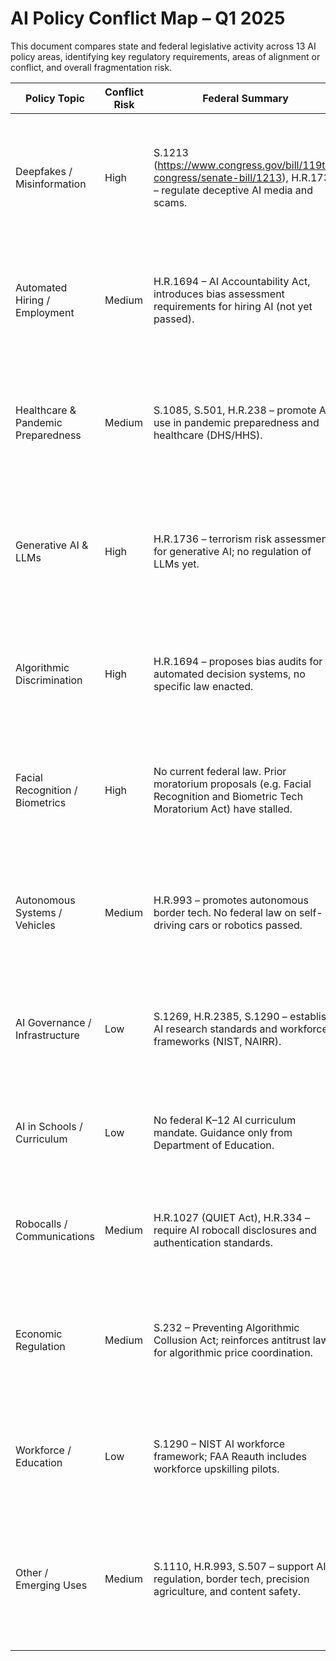 # AI Policy Conflict Map – Q1 2025

This document compares state and federal legislative activity across 13 AI policy areas, identifying key regulatory requirements, areas of alignment or conflict, and overall fragmentation risk.

| **Policy Topic** | **Conflict Risk** | **Federal Summary** | **State Summary** | **Key Requirements** | **Potential Misalignment** |
|------------------|------------------|----------------------|--------------------|-----------------------|-----------------------------|
| Deepfakes / Misinformation | High | S.1213 (https://www.congress.gov/bill/119th-congress/senate-bill/1213), H.R.1734 – regulate deceptive AI media and scams. | Alaska SB2, CT HB6846 – labeling of AI media in elections; some states impose blackout periods before elections. | Disclosure or ban of AI-generated political content; transparency on AI use in scams. | Different states have conflicting deepfake timelines/disclosure; no federal baseline. |
| Automated Hiring / Employment | Medium | H.R.1694 – AI Accountability Act, introduces bias assessment requirements for hiring AI (not yet passed). | CA SB7, NY AB1952 – mandate disclosures and audits in hiring AI; IL strengthens video interview law. | Notice to applicants, bias audits, and prohibition of fully automated hiring decisions. | Some states demand audits, others don’t; no federal rule means uneven protections. |
| Healthcare & Pandemic Preparedness | Medium | S.1085, S.501, H.R.238 – promote AI use in pandemic preparedness and healthcare (DHS/HHS). | AZ HB2175, CA AB682 – restrict AI-only healthcare decisions and reporting; impersonation bans like CA AB489. | Human oversight in AI-driven care or claim denials; reporting and impersonation protections. | Federal policy encourages use, but state laws restrict implementation without oversight. |
| Generative AI & LLMs | High | H.R.1736 – terrorism risk assessment for generative AI; no regulation of LLMs yet. | CA AB412, IL SB1792 – require watermarking, training transparency, and user warnings for generative AI tools. | Transparency about model training data; user-facing warnings; content watermarking. | Transparency laws vary by state; companies face different obligations across borders. |
| Algorithmic Discrimination | High | H.R.1694 – proposes bias audits for automated decision systems, no specific law enacted. | HI SB59, IL SB2203 – bias audits and transparency for AI decisions in credit, housing, employment. | Regular impact assessments; notices to individuals affected by automated decisions. | Definitions of 'high-risk AI' and fairness vary widely across jurisdictions. |
| Facial Recognition / Biometrics | High | No current federal law. Prior moratorium proposals (e.g. Facial Recognition and Biometric Tech Moratorium Act) have stalled. | CO SB143, MA H1946 – bans or restricts facial recognition in schools, housing, and law enforcement. | Consent for biometric data collection; bans in public spaces like schools or housing. | Surveillance and consent standards differ drastically; some states prohibit facial recognition outright. |
| Autonomous Systems / Vehicles | Medium | H.R.993 – promotes autonomous border tech. No federal law on self-driving cars or robotics passed. | ND HB1613, CA SB93 – bans armed robots; mixed rules for drones, driverless cars, and surveillance robots. | Prohibit weaponized AI; regulate drone surveillance; state-by-state AV testing rules. | AVs legal in one state may be banned in another; no universal operating standard. |
| AI Governance / Infrastructure | Low | S.1269, H.R.2385, S.1290 – establish AI research standards and workforce frameworks (NIST, NAIRR). | AL HB208, AK HCR3 – create state AI commissions; ND HB1448 funds AI research and oversight. | Create task forces, define AI strategies, fund R&D; use NIST standards voluntarily. | States build independently; could set conflicting frameworks absent NIST adoption. |
| AI in Schools / Curriculum | Low | No federal K–12 AI curriculum mandate. Guidance only from Department of Education. | TN SB514, IL HB3503 – require AI literacy and restrict AI-only teaching in public schools. | Introduce AI literacy in public education; prohibit fully AI-taught classes. | Only some states mandate AI curriculum; inconsistent readiness for national standards. |
| Robocalls / Communications | Medium | H.R.1027 (QUIET Act), H.R.334 – require AI robocall disclosures and authentication standards. | OK ELVIS Act, CA SB11 – bans AI voice impersonation fraud; assigns publicity rights. | AI calls must disclose synthetic voice use; penalties for impersonation and deception. | Federal robocall rules may preempt, but states push aggressive impersonation bans. |
| Economic Regulation | Medium | S.232 – Preventing Algorithmic Collusion Act; reinforces antitrust law for algorithmic price coordination. | CA SB384, CO HB1004 – prohibit AI price collusion; AZ, IL limit surveillance-driven dynamic pricing. | Disallow collusive pricing via shared AI; require transparency in price-setting logic. | Some states ban specific algorithmic tools (e.g. rental pricing) beyond federal scope. |
| Workforce / Education | Low | S.1290 – NIST AI workforce framework; FAA Reauth includes workforce upskilling pilots. | NY AB3006, CA SB366 – scholarships and labor impact studies to support AI workforce development. | Train workforce for AI resilience; support apprenticeships, scholarships, and upskilling. | States act faster on training and job protection; federal programs lag behind. |
| Other / Emerging Uses | Medium | S.1110, H.R.993, S.507 – support AI in regulation, border tech, precision agriculture, and content safety. | AZ HB2678, CO SB11 – criminalize harmful AI uses like child exploitation and impersonation; wildfire detection AI funded. | Ban AI exploitation (e.g. CSAM), regulate AI likeness rights, and fund AI public safety use. | Emerging uses trigger state-specific bans or rights (e.g. likeness), with no federal analog yet. |